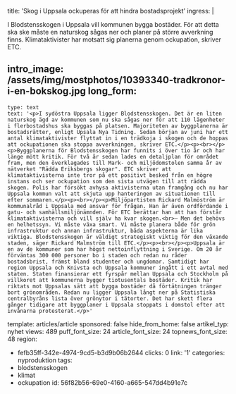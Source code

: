 title: 'Skog i Uppsala ockuperas för att hindra bostadsprojekt'
ingress: |
  <p>I Blodstensskogen i Uppsala vill kommunen bygga bostäder. För att detta ska ske måste en naturskog sågas ner och planer på större avverkning finns. Klimataktivister har motsatt sig planerna genom ockupation, skriver ETC.
  </p>
  
intro_image: /assets/img/mostphotos/10393340-tradkronor-i-en-bokskog.jpg
long_form:
  -
    type: text
    text: '<p>I sydöstra Uppsala ligger Blodstensskogen. Det är en liten naturskog ägd av kommunen som nu ska sågas ner för att 110 lägenheter i flerbostadshus ska byggas på platsen. Majoriteten av byggplanerna är bostadsrätter, enligt Upsala Nya Tidning. Sedan början av juni har ett antal klimataktivister flyttat in i en trädkoja i skogen och de hoppas att ockupationen ska stoppa avverkningen, skriver ETC.</p><p><br></p><p>Byggplanerna för Blodstensskogen har funnits i över tio år och har länge mött kritik. För två år sedan lades en detaljplan för området fram, men den överklagades till Mark- och miljödomstolen samma år av nätverket "Rädda Eriksbergs skogar". ETC skriver att klimataktivisterna inte tror på ett positivt besked från en högre instans och ser ockupation som den sista utvägen till att rädda skogen. Polis har försökt avhysa aktivisterna utan framgång och nu har Uppsala kommun valt att skjuta upp hanteringen av situationen till efter sommaren.</p><p><br></p><p>Miljöpartisten Rickard Malmöström är kommunalråd i Uppsala med ansvar för frågan. Han är även ordfördande i gatu- och samhällsmiljönämnden. För ETC berättar han att han förstår klimataktivisterna och vill själv ha kvar skogen.<br>– Men det behövs en helhetssyn. Vi måste växa smart. Vi måste planera både för grön infrastruktur och annan infrastruktur, båda aspekterna är lika viktiga. Blodstensskogen är väldigt strategiskt viktig för den växande staden, säger Rickard Malmström till ETC.</p><p><br></p><p>Uppsala är en av de kommuner som har högst nettoinflyttning i Sverige. Om 20 år förväntas 300 000 personer bo i staden och redan nu råder bostadsbrist, främst bland studenter och ungdomar. Samtidigt har region Uppsala och Knivsta och Uppsala kommuner ingått i ett avtal med staten. Staten finansierar ett fyrspår mellan Uppsala och Stockholm på villkoret att kommunerna bygger tiotusentals bostäder. Kritik har riktats mot Uppsalas sätt att bygga bostäder då förtätningen tränger bort grönområden. Redan nu ligger Uppsala långt ner på Statistiska centralbyråns lista över grönytor i tätorter. Det har skett flera gånger tidigare att byggplaner i Uppsala stoppats i domstol efter att invånarna protesterat.</p>'
template: articles/article
sponsored: false
hide_from_home: false
artikel_typ: nyhet
views: 489
puff_font_size: 24
article_font_size: 24
topnews_font_size: 48
region:
  - fefb35ff-342e-4974-9cd5-b3d9b06b2644
clicks: 0
link: '1'
categories: nyproduktion
tags:
  - blodstensskogen
  - klimat
  - ockupation
id: 56f82b56-69e0-4160-a665-547dd4b91e7c
